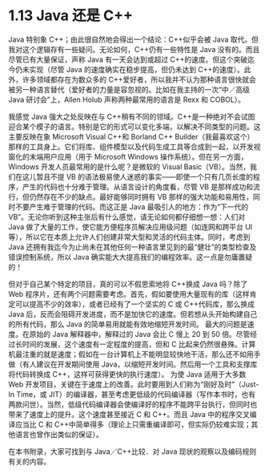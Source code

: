 # 1.13 Java 还是 C++

Java 特别象 C++；由此很自然地会得出一个结论：C++似乎会被 Java 取代。但我对这个逻辑存有一些疑问。无论如何，C++仍有一些特性是 Java 没有的。而且尽管已有大量保证，声称 Java 有一天会达到或超过 C++的速度。但这个突破迄今仍未实现（尽管 Java 的速度确实在稳步提高，但仍未达到 C++的速度）。此外，许多领域都存在为数众多的 C++爱好者，所以我并不认为那种语言很快就会被另一种语言替代（爱好者的力量是容忽视的。比如在我主持的一次“中／高级 Java 研讨会”上，Allen Holub 声称两种最常用的语言是 Rexx 和 COBOL）。

我感觉 Java 强大之处反映在与 C++稍有不同的领域。C++是一种绝对不会试图迎合某个模子的语言。特别是它的形式可以变化多端，以解决不同类型的问题。这主要反映在象 Microsoft Visual C++和 Borland C++ Builder（我最喜欢这个）那样的工具身上。它们将库、组件模型以及代码生成工具等合成到一起，以开发视窗化的末端用户应用（用于 Microsoft Windows 操作系统）。但在另一方面，Windows 开发人员最常用的是什么呢？是微软的 Visual Basic（VB）。当然，我们在这儿暂且不提 VB 的语法极易使人迷惑的事实——即使一个只有几页长度的程序，产生的代码也十分难于管理。从语言设计的角度看，尽管 VB 是那样成功和流行，但仍然存在不少的缺点。最好能够同时拥有 VB 那样的强大功能和易用性，同时不要产生难于管理的代码。而这正是 Java 最吸引人的地方：作为“下一代的 VB”。无论你听到这种主张后有什么感觉，请无论如何都仔细想一想：人们对 Java 做了大量的工作，使它能方便程序员解决应用级问题（如连网和跨平台 UI 等），所以它在本质上允许人们创建非常大型和灵活的代码主体。同时，考虑到 Java 还拥有我迄今为止尚未在其他任何一种语言里见到的最“健壮”的类型检查及错误控制系统，所以 Java 确实能大大提高我们的编程效率。这一点是勿庸置疑的！

但对于自己某个特定的项目，真的可以不假思索地将 C++换成 Java 吗？除了 Web 程序片，还有两个问题需要考虑。首先，假如要使用大量现有的库（这样肯定可以提高不少的效率），或者已经有了一个坚实的 C 或 C++代码库，那么换成 Java 后，反而会阻碍开发进度，而不是加快它的速度。但若想从头开始构建自己的所有代码，那么 Java 的简单易用就能有效地缩短开发时间。
最大的问题是速度。在原始的 Java 解释器中，解释过的 Java 会比 C 慢上 20 到 50 倍。尽管经过长时间的发展，这个速度有一定程度的提高，但和 C 比起来仍然很悬殊。计算机最注重的就是速度；假如在一台计算机上不能明显较快地干活，那么还不如用手做（有人建议在开发期间使用 Java，以缩短开发时间。然后用一个工具和支撑库将代码转换成 C++，这样可获得更快的执行速度）。
为使 Java 适用于大多数 Web 开发项目，关键在于速度上的改善。此时要用到人们称为“刚好及时”（Just-In Time，或 JIT）的编译器，甚至考虑更低级的代码编译器（写作本书时，也有两款问世）。当然，低级代码编译器会使编译好的程序不能跨平台执行，但同时也带来了速度上的提升。这个速度甚至接近 C 和 C++。而且 Java 中的程序交叉编译应当比 C 和 C++中简单得多（理论上只需重编译即可，但实际仍较难实现；其他语言也曾作出类似的保证）。

在本书附录，大家可找到与 Java／C++比较．对 Java 现状的观察以及编码规则有关的内容。
